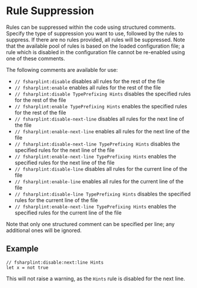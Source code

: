# Rule Suppression

Rules can be suppressed within the code using structured comments. Specify the type of suppression you want to use, followed by the rules to suppress. If there are no rules provided, all rules will be suppressed. Note that the available pool of rules is based on the loaded configuration file; a rule which is disabled in the configuration file cannot be re-enabled using one of these comments.

The following comments are available for use:

- `// fsharplint:disable` disables all rules for the rest of the file
- `// fsharplint:enable` enables all rules for the rest of the file
- `// fsharplint:disable TypePrefixing Hints` disables the specified rules for the rest of the file
- `// fsharplint:enable TypePrefixing Hints` enables the specified rules for the rest of the file
- `// fsharplint:disable-next-line` disables all rules for the next line of the file
- `// fsharplint:enable-next-line` enables all rules for the next line of the file
- `// fsharplint:disable-next-line TypePrefixing Hints` disables the specified rules for the next line of the file
- `// fsharplint:enable-next-line TypePrefixing Hints` enables the specified rules for the next line of the file
- `// fsharplint:disable-line` disables all rules for the current line of the file
- `// fsharplint:enable-line` enables all rules for the current line of the file
- `// fsharplint:disable-line TypePrefixing Hints` disables the specified rules for the current line of the file
- `// fsharplint:enable-next-line TypePrefixing Hints` enables the specified rules for the current line of the file

Note that only one structured comment can be specified per line; any additional ones will be ignored.

## Example

    // fsharplint:disable:next:line Hints
    let x = not true

This will not raise a warning, as the `Hints` rule is disabled for the next line.